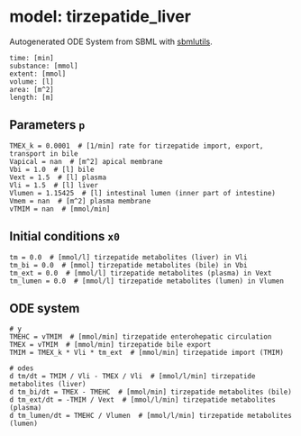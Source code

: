 # model: tirzepatide_liver
Autogenerated ODE System from SBML with [sbmlutils](https://github.com/matthiaskoenig/sbmlutils).
```
time: [min]
substance: [mmol]
extent: [mmol]
volume: [l]
area: [m^2]
length: [m]
```

## Parameters `p`
```
TMEX_k = 0.0001  # [1/min] rate for tirzepatide import, export, transport in bile  
Vapical = nan  # [m^2] apical membrane  
Vbi = 1.0  # [l] bile  
Vext = 1.5  # [l] plasma  
Vli = 1.5  # [l] liver  
Vlumen = 1.15425  # [l] intestinal lumen (inner part of intestine)  
Vmem = nan  # [m^2] plasma membrane  
vTMIM = nan  # [mmol/min]   
```

## Initial conditions `x0`
```
tm = 0.0  # [mmol/l] tirzepatide metabolites (liver) in Vli  
tm_bi = 0.0  # [mmol] tirzepatide metabolites (bile) in Vbi  
tm_ext = 0.0  # [mmol/l] tirzepatide metabolites (plasma) in Vext  
tm_lumen = 0.0  # [mmol/l] tirzepatide metabolites (lumen) in Vlumen  
```

## ODE system
```
# y
TMEHC = vTMIM  # [mmol/min] tirzepatide enterohepatic circulation  
TMEX = vTMIM  # [mmol/min] tirzepatide bile export  
TMIM = TMEX_k * Vli * tm_ext  # [mmol/min] tirzepatide import (TMIM)  

# odes
d tm/dt = TMIM / Vli - TMEX / Vli  # [mmol/l/min] tirzepatide metabolites (liver)  
d tm_bi/dt = TMEX - TMEHC  # [mmol/min] tirzepatide metabolites (bile)  
d tm_ext/dt = -TMIM / Vext  # [mmol/l/min] tirzepatide metabolites (plasma)  
d tm_lumen/dt = TMEHC / Vlumen  # [mmol/l/min] tirzepatide metabolites (lumen)  
```